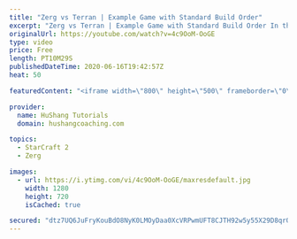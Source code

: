 ```yaml
---
title: "Zerg vs Terran | Example Game with Standard Build Order"
excerpt: "Zerg vs Terran | Example Game with Standard Build Order In this guide we learn how to defend early Terran attacks.  Coaching -------------------------------------------------------------------------- Interested in Starcraft lessons? Check out my website! I would love to help you improve and reach your"
originalUrl: https://youtube.com/watch?v=4c9OoM-OoGE
type: video
price: Free
length: PT10M29S
publishedDateTime: 2020-06-16T19:42:57Z
heat: 50

featuredContent: "<iframe width=\"800\" height=\"500\" frameborder=\"0\" src=\"https://www.youtube.com/embed/4c9OoM-OoGE\" allow=\"accelerometer; autoplay; encrypted-media; gyroscope; picture-in-picture\" allowfullscreen></iframe>"

provider:
  name: HuShang Tutorials
  domain: hushangcoaching.com

topics:
  - StarCraft 2
  - Zerg

images:
  - url: https://i.ytimg.com/vi/4c9OoM-OoGE/maxresdefault.jpg
    width: 1280
    height: 720
    isCached: true

secured: "dtz7UQ6JuFryKouBdO8NyK0LMOyDaa0XcVRPwmUFT8CJTH92w5y55X29D8qrOU6p9llRmRQ0G4DHtFRp8HdtwG7JN6mukH9O3L/dCA1t/wNdS7EhnISFnOr/VP1IpgtcHPOg5EXGTp6iRLvBOeTuWnN5nxGShzBiUB41x6HLE6kRq462NPhpRm2Unz8m4lbnrKUvEKIDgfSHAdOvjekwg28TKCeQoLPJKRFZLGCJPcYgCuZM7XFROXulfxGhTs9grn7zaJ7c3lis9hwdl8chcMqAnLKUk8PD8VNQf+XvHhfegcPY0M9cWNBaPEaVW9/7GhuAVTDLF5KwnQZTUFikLnYmFBlyBfiktFmwLnHWIfGf7C3hiiWed91qtuXN1ic2OI5bZr6fl7Xyl7Oqffdv8EqFXaYtAnXHrk9nGvymwD0=;zjCv3RCAv0Vcd6TxMlcw+A=="
---
```


